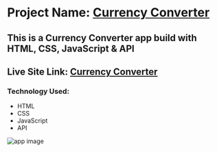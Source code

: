 # Project Name: [Currency Converter](https://currencyconverter-appjs.netlify.app)

## This is a Currency Converter app build with HTML, CSS, JavaScript & API

## Live Site Link: [Currency Converter](https://currencyconverter-appjs.netlify.app)

### Technology Used:
- HTML
- CSS
- JavaScript
- API

![app image](https://i.ibb.co/rpkC26R/currency-converter.png)
